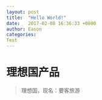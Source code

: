```yaml
---
layout: post
title:  "Hello World!"
date:   2017-02-08 16:36:33 +0800
author: Eason
categories: 
Test
---
```


# 理想国产品

>理想国，现名：要客旅游

